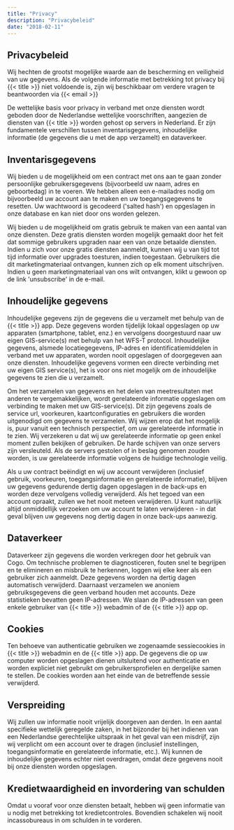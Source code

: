 ```yaml
---
title: "Privacy"
description: "Privacybeleid"
date: "2018-02-11"
---
```


## Privacybeleid

Wij hechten de grootst mogelijke waarde aan de bescherming en veiligheid van uw gegevens. Als de volgende informatie met betrekking tot privacy bij {{< title >}} niet voldoende is, zijn wij beschikbaar om verdere vragen te beantwoorden via {{< email >}}

De wettelijke basis voor privacy in verband met onze diensten wordt geboden door de Nederlandse wettelijke voorschriften, aangezien de diensten van {{< title >}} worden gehost op servers in Nederland. Er zijn fundamentele verschillen tussen inventarisgegevens, inhoudelijke informatie (de gegevens die u met de app verzamelt) en dataverkeer.

## Inventarisgegevens

Wij bieden u de mogelijkheid om een contract met ons aan te gaan zonder persoonlijke gebruikersgegevens (bijvoorbeeld uw naam, adres en geboortedag) in te voeren. We hebben alleen een e-mailadres nodig om bijvoorbeeld uw account aan te maken en uw toegangsgegevens te resetten. Uw wachtwoord is gecodeerd ('salted hash') en opgeslagen in onze database en kan niet door ons worden gelezen.

Wij bieden u de mogelijkheid om gratis gebruik te maken van een aantal van onze diensten. Deze gratis diensten worden mogelijk gemaakt door het feit dat sommige gebruikers upgraden naar een van onze betaalde diensten. Indien u zich voor onze gratis diensten aanmeldt, kunnen wij u van tijd tot tijd informatie over upgrades toesturen, indien toegestaan. Gebruikers die dit marketingmateriaal ontvangen, kunnen zich op elk moment uitschrijven. Indien u geen marketingmateriaal van ons wilt ontvangen, klikt u gewoon op de link 'unsubscribe' in de e-mail.

## Inhoudelijke gegevens

Inhoudelijke gegevens zijn de gegevens die u verzamelt met behulp van de {{< title >}} app. Deze gegevens worden tijdelijk lokaal opgeslagen op uw apparaten (smartphone, tablet, enz.) en vervolgens doorgestuurd naar uw eigen GIS-service(s) met behulp van het WFS-T protocol. Inhoudelijke gegevens, alsmede locatiegegevens, IP-adres en identificatiemiddelen in verband met uw apparaten, worden nooit opgeslagen of doorgegeven aan onze diensten. Inhoudelijke gegevens vormen een directe verbinding met uw eigen GIS service(s), het is voor ons niet mogelijk om de inhoudelijke gegevens te zien die u verzamelt.

Om het verzamelen van gegevens en het delen van meetresultaten met anderen te vergemakkelijken, wordt gerelateerde informatie opgeslagen om verbinding te maken met uw GIS-service(s). Dit zijn gegevens zoals de service url, voorkeuren, kaartconfiguraties en gebruikers die worden uitgenodigd om gegevens te verzamelen. Wij wijzen erop dat het mogelijk is, puur vanuit een technisch perspectief, om uw gerelateerde informatie in te zien. Wij verzekeren u dat wij uw gerelateerde informatie op geen enkel moment zullen bekijken of gebruiken. De harde schijven van onze servers zijn versleuteld. Als de servers gestolen of in beslag genomen zouden worden, is uw gerelateerde informatie volgens de huidige technologie veilig.

Als u uw contract beëindigt en wij uw account verwijderen (inclusief gebruik, voorkeuren, toegangsinformatie en gerelateerde informatie), blijven uw gegevens gedurende dertig dagen opgeslagen in de back-ups en worden deze vervolgens volledig verwijderd. Als het tegoed van een account opraakt, zullen we het nooit meteen verwijderen. U kunt natuurlijk altijd onmiddellijk verzoeken om uw account te laten verwijderen - in dat geval blijven uw gegevens nog dertig dagen in onze back-ups aanwezig.

## Dataverkeer

Dataverkeer zijn gegevens die worden verkregen door het gebruik van Cogo. Om technische problemen te diagnosticeren, fouten snel te begrijpen en te elimineren en misbruik te herkennen, loggen wij elke keer als een gebruiker zich aanmeldt. Deze gegevens worden na dertig dagen automatisch verwijderd. Daarnaast verzamelen we anoniem gebruiksgegevens die geen verband houden met accounts. Deze statistieken bevatten geen IP-adressen. We slaan de IP-adressen van geen enkele gebruiker van {{< title >}} webadmin of de {{< title >}} app op.

## Cookies

Ten behoeve van authenticatie gebruiken we zogenaamde sessiecookies in {{< title >}} webadmin en de {{< title >}} app. De gegevens die op uw computer worden opgeslagen dienen uitsluitend voor authenticatie en worden expliciet niet gebruikt om gebruikersprofielen en dergelijke samen te stellen. De cookies worden aan het einde van de betreffende sessie verwijderd.

## Verspreiding

Wij zullen uw informatie nooit vrijelijk doorgeven aan derden. In een aantal specifieke wettelijk geregelde zaken, in het bijzonder bij het indienen van een Nederlandse gerechtelijke uitspraak in het geval van een misdrijf, zijn wij verplicht om een account over te dragen (inclusief instellingen, toegangsinformatie en gerelateerde informatie, etc.). Wij kunnen de inhoudelijke gegevens echter niet overdragen, omdat deze gegevens nooit bij onze diensten worden opgeslagen.

## Kredietwaardigheid en invordering van schulden

Omdat u vooraf voor onze diensten betaalt, hebben wij geen informatie van u nodig met betrekking tot kredietcontroles. Bovendien schakelen wij nooit incassobureaus in om schulden in te vorderen.


